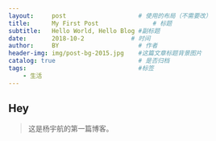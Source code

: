 ```yaml
---
layout:     post                    # 使用的布局（不需要改）
title:      My First Post               # 标题
subtitle:   Hello World, Hello Blog #副标题
date:       2018-10-2             # 时间
author:     BY                      # 作者
header-img: img/post-bg-2015.jpg    #这篇文章标题背景图片
catalog: true                       # 是否归档
tags:                               #标签
    - 生活
---
```


## Hey
>这是杨宇航的第一篇博客。
